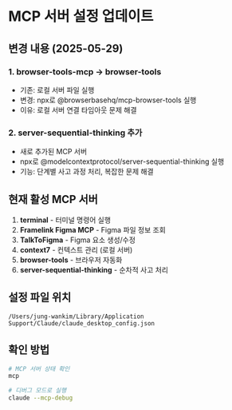 # MCP 서버 설정 업데이트

## 변경 내용 (2025-05-29)

### 1. browser-tools-mcp → browser-tools

- 기존: 로컬 서버 파일 실행
- 변경: npx로 @browserbasehq/mcp-browser-tools 실행
- 이유: 로컬 서버 연결 타임아웃 문제 해결

### 2. server-sequential-thinking 추가

- 새로 추가된 MCP 서버
- npx로 @modelcontextprotocol/server-sequential-thinking 실행
- 기능: 단계별 사고 과정 처리, 복잡한 문제 해결

## 현재 활성 MCP 서버

1. **terminal** - 터미널 명령어 실행
2. **Framelink Figma MCP** - Figma 파일 정보 조회
3. **TalkToFigma** - Figma 요소 생성/수정
4. **context7** - 컨텍스트 관리 (로컬 서버)
5. **browser-tools** - 브라우저 자동화
6. **server-sequential-thinking** - 순차적 사고 처리

## 설정 파일 위치

```
/Users/jung-wankim/Library/Application Support/Claude/claude_desktop_config.json
```

## 확인 방법

```bash
# MCP 서버 상태 확인
mcp

# 디버그 모드로 실행
claude --mcp-debug
```
